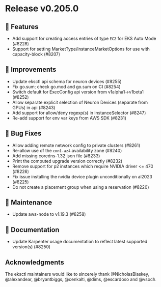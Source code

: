 # Release v0.205.0

## 🚀 Features

- Add support for creating access entries of type `EC2` for EKS Auto Mode (#8228)
- Support for setting MarketType/InstanceMarketOptions for use with capacity-block (#8207)

## 🎯 Improvements

- Update eksctl api schema for neuron devices (#8255)
- Fix go.sum; check go.mod and go.sum on CI (#8254)
- Switch default for ExecConfig api version from v1alpha1->v1beta1 (#8252)
- Allow separate explicit selection of Neuron Devices (separate from GPUs) in api (#8243)
- Add support for allow/deny regexp(s) in instanceSelector (#8247)
- Re-add support for env var keys from AWS SDK (#8231)

## 🐛 Bug Fixes

- Allow adding remote network config to private clusters (#8261)
- Re-allow use of the `cnn1-az4` availability zone (#8240)
- Add missing coredns-1.32 json file (#8233)
- Print the computed upgrade version correctly (#8232)
- Remove support for p2 instances which require NVIDIA driver \<= 470 (#8226)
- Fix issue installing the nvidia device plugin unconditionally on al2023 (#8225)
- Do not create a placement group when using a reservation (#8220)

## 🧰 Maintenance

- Update aws-node to v1.19.3 (#8258)

## 📝 Documentation

- Update Karpenter usage documentation to reflect latest supported version(s) (#8250)

## Acknowledgments

The eksctl maintainers would like to sincerely thank @NicholasBlaskey, @alexandear, @bryantbiggs, @cenkalti, @dims, @escardoso and @vsoch.
